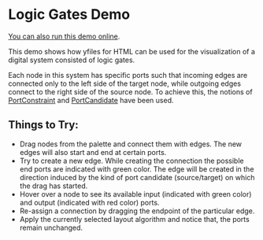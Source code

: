 <!--
 //////////////////////////////////////////////////////////////////////////////
 // @license
 // This demo file is part of yFiles for HTML 2.3.0.3.
 // Use is subject to license terms.
 //
 // Copyright (c) 2000-2020 by yWorks GmbH, Vor dem Kreuzberg 28,
 // 72070 Tuebingen, Germany. All rights reserved.
 //
 //////////////////////////////////////////////////////////////////////////////
-->
# Logic Gates Demo

[You can also run this demo online](https://live.yworks.com/demos/complete/logicgates/index.html).

This demo shows how yfiles for HTML can be used for the visualization of a digital system consisted of logic gates.

Each node in this system has specific ports such that incoming edges are connected only to the left side of the target node, while outgoing edges connect to the right side of the source node. To achieve this, the notions of [PortConstraint](https://docs.yworks.com/yfileshtml/#/api/PortConstraint) and [PortCandidate](https://docs.yworks.com/yfileshtml/#/api/PortCandidate) have been used.

## Things to Try:

- Drag nodes from the palette and connect them with edges. The new edges will also start and end at certain ports.
- Try to create a new edge. While creating the connection the possible end ports are indicated with green color. The edge will be created in the direction induced by the kind of port candidate (source/target) on which the drag has started.
- Hover over a node to see its available input (indicated with green color) and output (indicated with red color) ports.
- Re-assign a connection by dragging the endpoint of the particular edge.
- Apply the currently selected layout algorithm and notice that, the ports remain unchanged.
